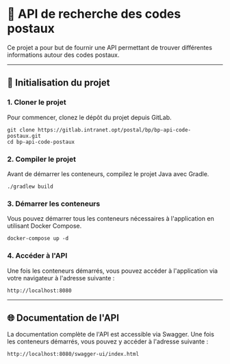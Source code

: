 # 🔎 API de recherche des codes postaux

Ce projet a pour but de fournir une API permettant de trouver différentes informations autour des codes postaux.

---

## 🚀 Initialisation du projet

### 1. Cloner le projet

Pour commencer, clonez le dépôt du projet depuis GitLab.

```shell
git clone https://gitlab.intranet.opt/postal/bp/bp-api-code-postaux.git
cd bp-api-code-postaux
```

### 2. Compiler le projet

Avant de démarrer les conteneurs, compilez le projet Java avec Gradle.

```shell
./gradlew build
```

### 3. Démarrer les conteneurs

Vous pouvez démarrer tous les conteneurs nécessaires à l'application en utilisant Docker Compose.

```shell
docker-compose up -d
```

### 4. Accéder à l'API

Une fois les conteneurs démarrés, vous pouvez accéder à l'application via votre navigateur à l'adresse suivante : 

```
http://localhost:8080
```

---

## 🌐 Documentation de l'API

La documentation complète de l'API est accessible via Swagger.
Une fois les conteneurs démarrés, vous pouvez y accéder à l'adresse suivante :

```
http://localhost:8080/swagger-ui/index.html
```